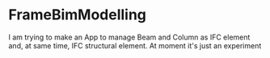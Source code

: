 # FrameBimModelling
I am trying to make an App to manage Beam and Column as IFC element and, at same time, IFC structural element.
At moment it's just an experiment
